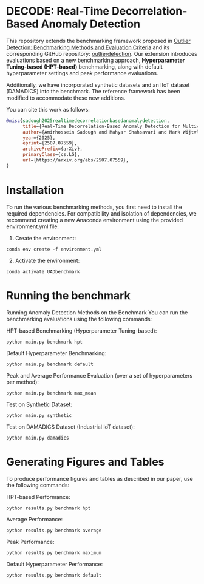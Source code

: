 # DECODE: Real-Time Decorrelation-Based Anomaly Detection

This repository extends the benchmarking framework proposed in [Outlier Detection: Benchmarking Methods and Evaluation Criteria](https://jmlr.org/papers/v25/23-0570.html) and its corresponding GitHub repository: [outlierdetection](https://github.com/RoelBouman/outlierdetection). Our extension introduces evaluations based on a new benchmarking approach, **Hyperparameter Tuning-based (HPT-based)** benchmarking, along with default hyperparameter settings and peak performance evaluations.

Additionally, we have incorporated synthetic datasets and an IIoT dataset (DAMADICS) into the benchmark. The reference framework has been modified to accommodate these new additions.

You can cite this work as follows:

```bibtex
@misc{sadough2025realtimedecorrelationbasedanomalydetection,
      title={Real-Time Decorrelation-Based Anomaly Detection for Multivariate Time Series}, 
      author={Amirhossein Sadough and Mahyar Shahsavari and Mark Wijtvliet and Marcel van Gerven},
      year={2025},
      eprint={2507.07559},
      archivePrefix={arXiv},
      primaryClass={cs.LG},
      url={https://arxiv.org/abs/2507.07559}, 
}
```

# Installation

To run the various benchmarking methods, you first need to install the required dependencies. For compatibility and isolation of dependencies, we recommend creating a new Anaconda environment using the provided environment.yml file:

1. Create the environment:
```
conda env create -f environment.yml
```

2. Activate the environment:
```
conda activate UADbenchmark
```

# Running the benchmark
Running Anomaly Detection Methods on the Benchmark
You can run the benchmarking evaluations using the following commands:

HPT-based Benchmarking (Hyperparameter Tuning-based):
```
python main.py benchmark hpt
```

Default Hyperparameter Benchmarking:
```
python main.py benchmark default
```
Peak and Average Performance Evaluation (over a set of hyperparameters per method):
```
python main.py benchmark max_mean
```
Test on Synthetic Dataset:
```
python main.py synthetic
```
Test on DAMADICS Dataset (Industrial IoT dataset):
```
python main.py damadics
```

# Generating Figures and Tables

To produce performance figures and tables as described in our paper, use the following commands:

HPT-based Performance:
```
python results.py benchmark hpt
```

Average Performance:
```
python results.py benchmark average
```

Peak Performance:
```
python results.py benchmark maximum
```

Default Hyperparameter Performance:
```
python results.py benchmark default
```

